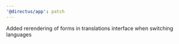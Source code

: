 ```yaml
---
'@directus/app': patch
---
```


Added rerendering of forms in translations interface when switching languages
